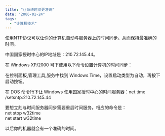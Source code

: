 ```yaml
---
title: "让系统时间更准确"
date: "2006-01-24"
tags: 
  - "计算机技术"
---
```


使用NTP协议可以让你的计算机自动与服务器上的时间同步。从而保持最准确的时间。

中国国家授时中心的IP地址是：210.72.145.44。

在 Windows XP/2000 可下使用以下命令设置计算机的时间同步：

在控制面板,管理工具,服务中找到 Windows Time，设置启动类型为自动，再按下启动按钮。

在 DOS 命令行下让 Windows 使用国家授时中心的时间服务器：net time /setsntp:210.72.145.44

  
要想立刻与时间服务器同步需要重启时间服务，相应的命令是：  
net stop w32time  
net start w32time

  
以后你的机器就会有一个准确的时间。

